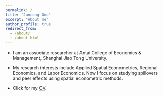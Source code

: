 ```yaml
---
permalink: /
title: "Juncong Guo"
excerpt: "About me"
author_profile: true
redirect_from: 
  - /about/
  - /about.html
---
```



- I am an associate researcher at Antai College of Economics & Management, Shanghai Jiao Tong University.

- My research interests include Applied Spatial Econometrics, Regional Economics, and Labor Economics. Now I focus on studying spillovers and peer effects using spatial econometric methods.

- Click for my [CV](https://juncongguo.github.io/files/250314CV_JuncongGuo.pdf).
